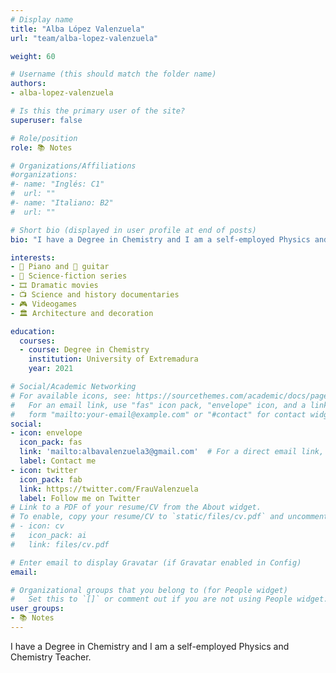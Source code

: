 ```yaml
---
# Display name
title: "Alba López Valenzuela"
url: "team/alba-lopez-valenzuela"

weight: 60

# Username (this should match the folder name)
authors:
- alba-lopez-valenzuela

# Is this the primary user of the site?
superuser: false

# Role/position
role: 📚 Notes

# Organizations/Affiliations
#organizations:
#- name: "Inglés: C1"
#  url: ""
#- name: "Italiano: B2"
#  url: ""  

# Short bio (displayed in user profile at end of posts)
bio: "I have a Degree in Chemistry and I am a self-employed Physics and Chemistry Teacher."

interests:
- 🎹 Piano and 🎸 guitar
- 🍿 Science-fiction series
- 🎞 Dramatic movies
- 📺 Science and history documentaries
- 🎮 Videogames
- 🏛️ Architecture and decoration

education:
  courses:
  - course: Degree in Chemistry
    institution: University of Extremadura
    year: 2021  

# Social/Academic Networking
# For available icons, see: https://sourcethemes.com/academic/docs/page-builder/#icons
#   For an email link, use "fas" icon pack, "envelope" icon, and a link in the
#   form "mailto:your-email@example.com" or "#contact" for contact widget.
social:
- icon: envelope
  icon_pack: fas
  link: 'mailto:albavalenzuela3@gmail.com'  # For a direct email link, use "mailto:test@example.org".
  label: Contact me
- icon: twitter
  icon_pack: fab
  link: https://twitter.com/FrauValenzuela
  label: Follow me on Twitter
# Link to a PDF of your resume/CV from the About widget.
# To enable, copy your resume/CV to `static/files/cv.pdf` and uncomment the lines below.
# - icon: cv
#   icon_pack: ai
#   link: files/cv.pdf

# Enter email to display Gravatar (if Gravatar enabled in Config)
email:

# Organizational groups that you belong to (for People widget)
#   Set this to `[]` or comment out if you are not using People widget.
user_groups:
- 📚 Notes
---
```


I have a Degree in Chemistry and I am a self-employed Physics and Chemistry Teacher.